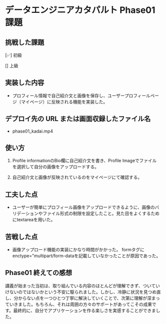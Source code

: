 # データエンジニアカタパルト Phase01 課題

## 挑戦した課題

[✅] 初級

[] 上級

## 実装した内容
- プロフィール情報で自己紹介文と画像を保存し、ユーザープロフィールページ（マイページ）に反映される機能を実装した。

## デプロイ先の URL または画面収録したファイル名
- phase01_kadai.mp4

## 使い方

1. Profile informationのBio欄に自己紹介文を書き、Profile Imageでファイルを選択して自分の画像をアップロードする。

2. 自己紹介文と画像が反映されているのをマイページにて確認する。

## 工夫した点
- ユーザーが簡単にプロフィール画像をアップロードできるように、画像のバリデーションやファイル形式の制限を設定したこと。見た目をよくするためにtextareaを用いた。

## 苦戦した点
- 画像アップロード機能の実装にかなり時間がかかった。
formタグにenctype="multipart/form-dataを記載していなかったことが原因であった。

## Phase01 終えての感想
講義が始まった当初は、取り組んでいる内容のほとんどが理解できず、ついていけないのではないかという不安に駆られました。しかし、冷静に状況を見つめ直し、分からない点を一つひとつ丁寧に解決していくことで、次第に理解が深まっていきました。もちろん、それは周囲の方々のサポートがあってこその成果です。最終的に、自分でアプリケーションを作る楽しさを実感することができました。